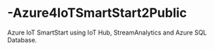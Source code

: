 # -Azure4IoTSmartStart2Public
 Azure IoT SmartStart using IoT Hub, StreamAnalytics and Azure SQL Database.
